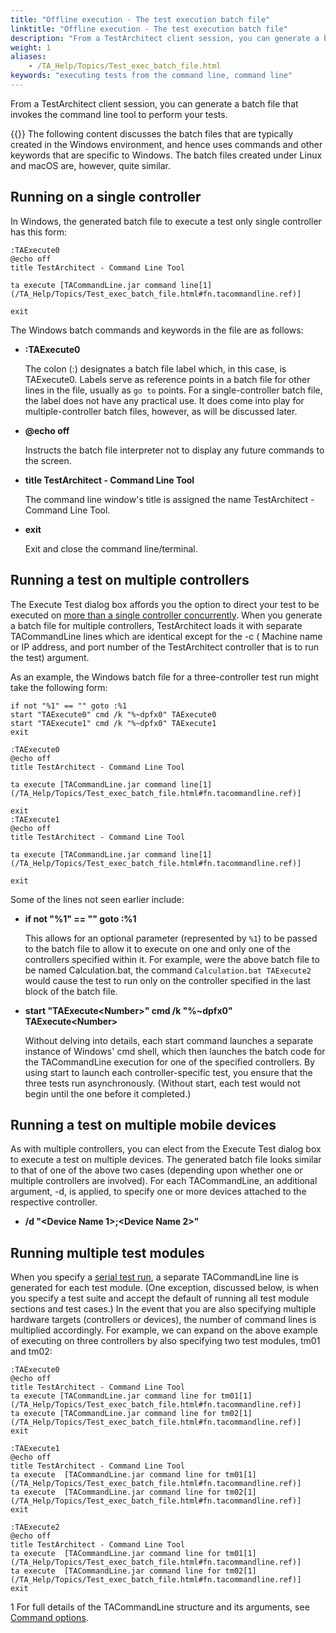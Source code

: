 ```yaml
--- 
title: "Offline execution - The test execution batch file"
linktitle: "Offline execution - The test execution batch file"
description: "From a TestArchitect client session, you can generate a batch file that invokes the command line tool to perform your tests."
weight: 1
aliases: 
    - /TA_Help/Topics/Test_exec_batch_file.html
keywords: "executing tests from the command line, command line"
---
```


From a TestArchitect client session, you can generate a batch file that invokes the command line tool to perform your tests.

{{<note>}} The following content discusses the batch files that are typically created in the Windows environment, and hence uses commands and other keywords that are specific to Windows. The batch files created under Linux and macOS are, however, quite similar.

## Running on a single controller

In Windows, the generated batch file to execute a test only single controller has this form:

```
:TAExecute0
@echo off
title TestArchitect - Command Line Tool 

ta execute [TACommandLine.jar command line[1](/TA_Help/Topics/Test_exec_batch_file.html#fn.tacommandline.ref)]
 
exit
```

The Windows batch commands and keywords in the file are as follows:

-   **:TAExecute0**

    The colon \(:\) designates a batch file label which, in this case, is TAExecute0. Labels serve as reference points in a batch file for other lines in the file, usually as `go to` points. For a single-controller batch file, the label does not have any practical use. It does come into play for multiple-controller batch files, however, as will be discussed later.

-   **@echo off**

    Instructs the batch file interpreter not to display any future commands to the screen.

-   **title TestArchitect - Command Line Tool**

    The command line window's title is assigned the name TestArchitect - Command Line Tool.

-   **exit**

    Exit and close the command line/terminal.


## Running a test on multiple controllers

The Execute Test dialog box affords you the option to direct your test to be executed on [more than a single controller concurrently](/TA_Help/Topics/Test_exec_test_execution.html#li.exec_test_dlg.controllers_and_devices). When you generate a batch file for multiple controllers, TestArchitect loads it with separate TACommandLine lines which are identical except for the -c \( Machine name or IP address, and port number of the TestArchitect controller that is to run the test\) argument.

As an example, the Windows batch file for a three-controller test run might take the following form:

```
if not "%1" == "" goto :%1
start "TAExecute0" cmd /k "%~dpfx0" TAExecute0
start "TAExecute1" cmd /k "%~dpfx0" TAExecute1
exit

:TAExecute0
@echo off
title TestArchitect - Command Line Tool 

ta execute [TACommandLine.jar command line[1](/TA_Help/Topics/Test_exec_batch_file.html#fn.tacommandline.ref)]

exit
:TAExecute1
@echo off  
title TestArchitect - Command Line Tool 

ta execute [TACommandLine.jar command line[1](/TA_Help/Topics/Test_exec_batch_file.html#fn.tacommandline.ref)]

exit
```

Some of the lines not seen earlier include:

-   **if not "%1" == "" goto :%1**

    This allows for an optional parameter \(represented by `%1`\) to be passed to the batch file to allow it to execute on one and only one of the controllers specified within it. For example, were the above batch file to be named Calculation.bat, the command `Calculation.bat TAExecute2` would cause the test to run only on the controller specified in the last block of the batch file.

-   **start "TAExecute<Number\>" cmd /k "%~dpfx0" TAExecute<Number\>**

    Without delving into details, each start command launches a separate instance of Windows' cmd shell, which then launches the batch code for the TACommandLine execution for one of the specified controllers. By using start to launch each controller-specific test, you ensure that the three tests run asynchronously. \(Without start, each test would not begin until the one before it completed.\)


## Running a test on multiple mobile devices

As with multiple controllers, you can elect from the Execute Test dialog box to execute a test on multiple devices. The generated batch file looks similar to that of one of the above two cases \(depending upon whether one or multiple controllers are involved\). For each TACommandLine, an additional argument, -d, is applied, to specify one or more devices attached to the respective controller.

-   **/d "<Device Name 1\>;<Device Name 2\>"**

## Running multiple test modules

When you specify a [serial test run](/TA_Help/Topics/Test_exec_multiple_TM.html), a separate TACommandLine line is generated for each test module. \(One exception, discussed below, is when you specify a test suite and accept the default of running all test module sections and test cases.\) In the event that you are also specifying multiple hardware targets \(controllers or devices\), the number of command lines is multiplied accordingly. For example, we can expand on the above example of executing on three controllers by also specifying two test modules, tm01 and tm02:

```
:TAExecute0
@echo off 
title TestArchitect - Command Line Tool 
ta execute [TACommandLine.jar command line for tm01[1](/TA_Help/Topics/Test_exec_batch_file.html#fn.tacommandline.ref)]
ta execute [TACommandLine.jar command line for tm02[1](/TA_Help/Topics/Test_exec_batch_file.html#fn.tacommandline.ref)]
exit

:TAExecute1
@echo off
title TestArchitect - Command Line Tool 
ta execute  [TACommandLine.jar command line for tm01[1](/TA_Help/Topics/Test_exec_batch_file.html#fn.tacommandline.ref)]
ta execute  [TACommandLine.jar command line for tm02[1](/TA_Help/Topics/Test_exec_batch_file.html#fn.tacommandline.ref)]
exit

:TAExecute2
@echo off
title TestArchitect - Command Line Tool 
ta execute  [TACommandLine.jar command line for tm01[1](/TA_Help/Topics/Test_exec_batch_file.html#fn.tacommandline.ref)]
ta execute  [TACommandLine.jar command line for tm02[1](/TA_Help/Topics/Test_exec_batch_file.html#fn.tacommandline.ref)]
exit
```


1 For full details of the TACommandLine structure and its arguments, see [Command options](/TA_Help/Topics/Test_exec_cmd.html#section.ta_command_line.options).

